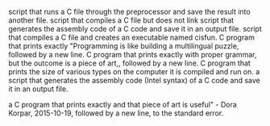 script that runs a C file through the preprocessor and save the result into another file.
script that compiles a C file but does not link
script that generates the assembly code of a C code and save it in an output file.
script that compiles a C file and creates an executable named cisfun.
C program that prints exactly "Programming is like building a multilingual puzzle, followed by a new line.
C program that prints exactly with proper grammar, but the outcome is a piece of art,, followed by a new line.
C program that prints the size of various types on the computer it is compiled and run on.
a script that generates the assembly code (Intel syntax) of a C code and save it in an output file.


a C program that prints exactly and that piece of art is useful" - Dora Korpar, 2015-10-19, followed by a new line, to the standard error.

